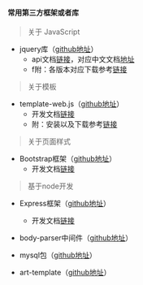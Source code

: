 #### 常用第三方框架或者库

> 关于 JavaScript

- jquery库（[github地址](https://github.com/jquery )）
  - api文档[链接](https://api.jquery.com/)，对应中文文档[地址]( https://www.jquery123.com/ )
  - f附：各版本对应下载参考[链接]( https://api.jquery.com/ )



> 关于模板

- template-web.js（[github地址]( https://github.com/aui/art-template )）
  - 开发文档[链接]( https://aui.github.io/art-template/docs/ )
  - 附：安装以及下载参考[链接]( https://aui.github.io/art-template/zh-cn/docs/installation.html )



> 关于页面样式

- Bootstrap框架（[github地址]( https://github.com/twbs/bootstrap )）
  - 开发文档[链接]( https://v3.bootcss.com/getting-started/ )



> 基于node开发

- Express框架（[github地址]( https://github.com/expressjs/expressjs.com )）
  - 开发文档[链接]( http://www.expressjs.com.cn/ )

- body-parser中间件（[github地址]( https://github.com/expressjs/body-parser )）

- mysql包（[github地址]( https://github.com/mysqljs/mysql )）
- art-template（[github地址]( https://github.com/aui/art-template )）

